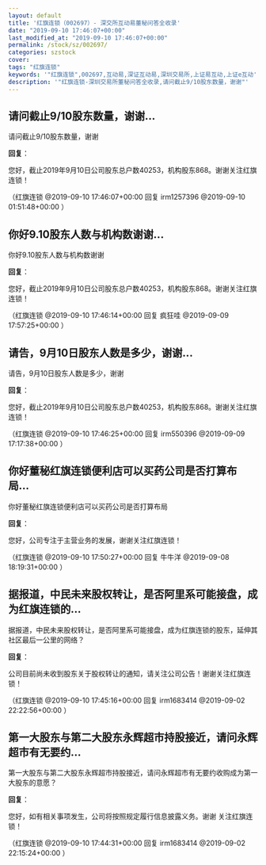 ```yaml
---
layout: default
title: '红旗连锁（002697）- 深交所互动易董秘问答全收录'
date: "2019-09-10 17:46:07+00:00"
last_modified_at: "2019-09-10 17:46:07+00:00"
permalink: /stock/sz/002697/
categories: szstock
cover: 
tags: "红旗连锁"
keywords: '"红旗连锁",002697,互动易,深证互动易,深圳交易所,上证易互动,上证e互动'
description: '"红旗连锁-深圳交易所董秘问答全收录,请问截止9/10股东数量，谢谢"'
---
```


## 请问截止9/10股东数量，谢谢...

请问截止9/10股东数量，谢谢

**回复**：

您好，截止2019年9月10日公司股东总户数40253，机构股东868。谢谢关注红旗连锁！ 

（红旗连锁  @2019-09-10 17:46:07+00:00 回复 irm1257396  @2019-09-10 01:51:48+00:00 ）

## 你好9.10股东人数与机构数谢谢...

你好9.10股东人数与机构数谢谢

**回复**：

您好，截止2019年9月10日公司股东总户数40253，机构股东868。谢谢关注红旗连锁！ 

（红旗连锁  @2019-09-10 17:46:14+00:00 回复 疯狂哇  @2019-09-09 17:57:25+00:00 ）

## 请告，9月10日股东人数是多少，谢谢...

请告，9月10日股东人数是多少，谢谢

**回复**：

您好，截止2019年9月10日公司股东总户数40253，机构股东868。谢谢关注红旗连锁！ 

（红旗连锁  @2019-09-10 17:46:25+00:00 回复 irm550396  @2019-09-09 17:17:38+00:00 ）

## 你好董秘红旗连锁便利店可以买药公司是否打算布局...

你好董秘红旗连锁便利店可以买药公司是否打算布局

**回复**：

您好，公司专注于主营业务的发展，谢谢关注红旗连锁！ 

（红旗连锁  @2019-09-10 17:50:27+00:00 回复 牛牛洋  @2019-09-08 18:19:31+00:00 ）

## 据报道，中民未来股权转让，是否阿里系可能接盘，成为红旗连锁的...

据报道，中民未来股权转让，是否阿里系可能接盘，成为红旗连锁的股东，延伸其社区最后一公里的网络？

**回复**：

公司目前尚未收到股东关于股权转让的通知，请关注公司公告！谢谢关注红旗连锁！ 

（红旗连锁  @2019-09-10 17:45:16+00:00 回复 irm1683414  @2019-09-02 22:22:56+00:00 ）

## 第一大股东与第二大股东永辉超市持股接近，请问永辉超市有无要约...

第一大股东与第二大股东永辉超市持股接近，请问永辉超市有无要约收购成为第一大股东的意愿？

**回复**：

您好，如有相关事项发生，公司将按照规定履行信息披露义务。谢谢 关注红旗连锁！ 

（红旗连锁  @2019-09-10 17:44:31+00:00 回复 irm1683414  @2019-09-02 22:15:24+00:00 ）

